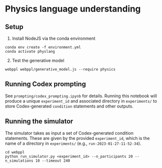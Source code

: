 # Physics language understanding

## Setup
1. Install NodeJS via the conda environment
```
conda env create -f environment.yml
conda activate physlang
```

2. Test the generative model
```
webppl webppl/generative_model.js --require physics
```

## Running Codex prompting

See `prompting/codex_prompting.ipynb` for details. Running this notebook will produce a unique `experiment_id` and associated directory in `experiments/` to store Codex-generated `condition` statements and other outputs.

## Running the simulator

The simulator takes as input a set of Codex-generated condition statements. These are given by the provided `experiment_id`, which is the name of a directory in `experiments/` (e.g., `run-2023-01-27-11-52-34`).

```
cd webppl
python run_simulator.py <experiment_id> --n_participants 20 --n_simulations 10 --timeout 240
```
